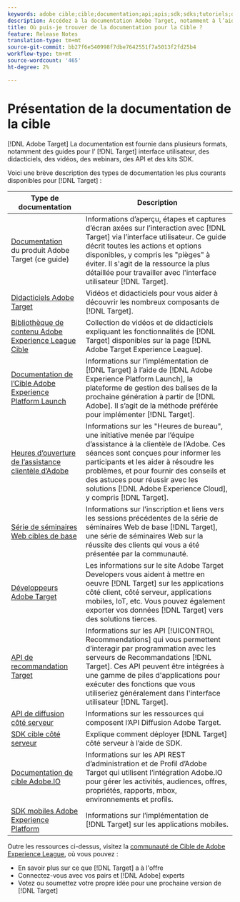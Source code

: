 ```yaml
---
keywords: adobe cible;cible;documentation;api;apis;sdk;sdks;tutoriels;doc;documentation
description: Accédez à la documentation Adobe Target, notamment à l’aide en ligne, aux didacticiels, aux vidéos et à la documentation destinée aux développeurs (SDK, API et bibliothèques JavaScript).
title: Où puis-je trouver de la documentation pour la Cible ?
feature: Release Notes
translation-type: tm+mt
source-git-commit: bb27f6e540998f7dbe7642551f7a5013f2fd25b4
workflow-type: tm+mt
source-wordcount: '465'
ht-degree: 2%

---
```



# Présentation de la documentation de la cible

[!DNL Adobe Target] La documentation est fournie dans plusieurs formats, notamment des guides pour l’ [!DNL Target] interface utilisateur, des didacticiels, des vidéos, des webinars, des API et des kits SDK.

Voici une brève description des types de documentation les plus courants disponibles pour [!DNL Target] :

| Type de documentation | Description |
| --- | --- |
| [Documentation](/help/target-home.md)<br> du produit Adobe Target (ce guide) | Informations d’aperçu, étapes et captures d’écran axées sur l’interaction avec [!DNL Target] via l’interface utilisateur. Ce guide décrit toutes les actions et options disponibles, y compris les &quot;pièges&quot; à éviter. Il s&#39;agit de la ressource la plus détaillée pour travailler avec l&#39;interface utilisateur [!DNL Target]. |
| [Didacticiels Adobe Target](https://experienceleague.adobe.com/docs/target-learn/tutorials/overview.html) | Vidéos et didacticiels pour vous aider à découvrir les nombreux composants de [!DNL Target]. |
| [Bibliothèque de contenu Adobe Experience League Cible](https://guided.adobe.com/#recommended/solutions/target) | Collection de vidéos et de didacticiels expliquant les fonctionnalités de [!DNL Target] disponibles sur la page [!DNL Adobe Target Experience League]. |
| [Documentation de l’Cible Adobe Experience Platform Launch](/help/c-implementing-target/c-implementing-target-for-client-side-web/how-to-deployatjs/cmp-implementing-target-using-adobe-launch.md) | Informations sur l’implémentation de [!DNL Target] à l’aide de [!DNL Adobe Experience Platform Launch], la plateforme de gestion des balises de la prochaine génération à partir de [!DNL Adobe]. Il s’agit de la méthode préférée pour implémenter [!DNL Target]. |
| [Heures d’ouverture de l’assistance clientèle d’Adobe](/help/cmp-resources-and-contact-information.md#concept_58EA30379D3B48C4848BA2A8C464A5B7) | Informations sur les &quot;Heures de bureau&quot;, une initiative menée par l’équipe d’assistance à la clientèle de l’Adobe. Ces séances sont conçues pour informer les participants et les aider à résoudre les problèmes, et pour fournir des conseils et des astuces pour réussir avec les solutions [!DNL Adobe Experience Cloud], y compris [!DNL Target]. |
| [Série de séminaires Web cibles de base](https://landing.adobe.com/acs/2018/na/adobe-target/registration.html) | Informations sur l&#39;inscription et liens vers les sessions précédentes de la série de séminaires Web de base [!DNL Target], une série de séminaires Web sur la réussite des clients qui vous a été présentée par la communauté. |
| [Développeurs Adobe Target](http://developers.adobetarget.com/) | Les informations sur le site Adobe Target Developers vous aident à mettre en oeuvre [!DNL Target] sur les applications côté client, côté serveur, applications mobiles, IoT, etc. Vous pouvez également exporter vos données [!DNL Target] vers des solutions tierces. |
| [API de recommandation Target](https://developers.adobetarget.com/api/recommendations/) | Informations sur les API [!UICONTROL Recommendations] qui vous permettent d’interagir par programmation avec les serveurs de Recommandations [!DNL Target]. Ces API peuvent être intégrées à une gamme de piles d&#39;applications pour exécuter des fonctions que vous utiliseriez généralement dans l&#39;interface utilisateur [!DNL Target]. |
| [API de diffusion côté serveur](https://developers.adobetarget.com/api/delivery-api/) | Informations sur les ressources qui composent l’API Diffusion Adobe Target. |
| [SDK cible côté serveur](https://adobetarget-sdks.gitbook.io/docs/) | Explique comment déployer [!DNL Target] côté serveur à l’aide de SDK. |
| [Documentation de cible Adobe.IO](http://developers.adobetarget.com/api/#introduction) | Informations sur les API REST d’administration et de Profil d’Adobe Target qui utilisent l’intégration Adobe.IO pour gérer les activités, audiences, offres, propriétés, rapports, mbox, environnements et profils. |
| [SDK mobiles Adobe Experience Platform](https://aep-sdks.gitbook.io/docs/using-mobile-extensions/adobe-target) | Informations sur l’implémentation de [!DNL Target] sur les applications mobiles. |

Outre les ressources ci-dessus, visitez la [communauté de Cible de Adobe Experience League](https://experienceleaguecommunities.adobe.com/t5/adobe-target/ct-p/adobe-target-community), où vous pouvez :

* En savoir plus sur ce que [!DNL Target] a à l&#39;offre
* Connectez-vous avec vos pairs et [!DNL Adobe] experts
* Votez ou soumettez votre propre idée pour une prochaine version de [!DNL Target]